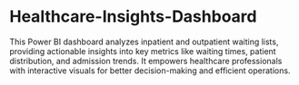 # Healthcare-Insights-Dashboard
This Power BI dashboard analyzes inpatient and outpatient waiting lists, providing actionable insights into key metrics like waiting times, patient distribution, and admission trends. It empowers healthcare professionals with interactive visuals for better decision-making and efficient operations.
